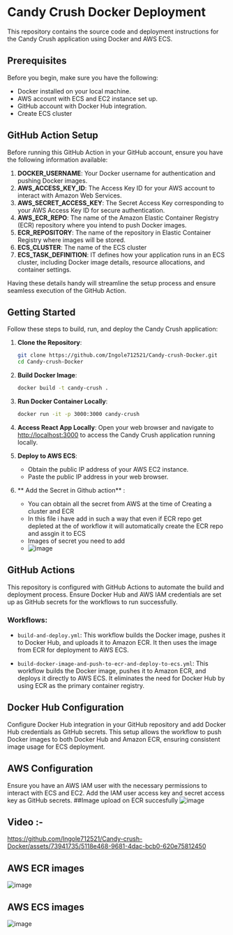 # Candy Crush Docker Deployment

This repository contains the source code and deployment instructions for the Candy Crush application using Docker and AWS ECS.

## Prerequisites

Before you begin, make sure you have the following:

- Docker installed on your local machine.
- AWS account with ECS and EC2 instance set up.
- GitHub account with Docker Hub integration.
- Create ECS cluster 

## GitHub Action Setup

Before running this GitHub Action in your GitHub account, ensure you have the following information available:

1. **DOCKER_USERNAME**: Your Docker username for authentication and pushing Docker images.
2. **AWS_ACCESS_KEY_ID**: The Access Key ID for your AWS account to interact with Amazon Web Services.
3. **AWS_SECRET_ACCESS_KEY**: The Secret Access Key corresponding to your AWS Access Key ID for secure authentication.
4. **AWS_ECR_REPO**: The name of the Amazon Elastic Container Registry (ECR) repository where you intend to push Docker images.
5. **ECR_REPOSITORY**: The name of the repository in Elastic Container Registry where images will be stored.
6. **ECS_CLUSTER**: The name of the ECS cluster
7. **ECS_TASK_DEFINITION**: IT defines how your application runs in an ECS cluster, including Docker image details, resource allocations, and container settings.

Having these details handy will streamline the setup process and ensure seamless execution of the GitHub Action.

## Getting Started

Follow these steps to build, run, and deploy the Candy Crush application:

1. **Clone the Repository**: 
   ```bash
   git clone https://github.com/Ingole712521/Candy-crush-Docker.git
   cd Candy-crush-Docker
   ```

2. **Build Docker Image**: 
   ```bash
   docker build -t candy-crush .
   ```

3. **Run Docker Container Locally**: 
   ```bash
   docker run -it -p 3000:3000 candy-crush
   ```

4. **Access React App Locally**: 
   Open your web browser and navigate to [http://localhost:3000](http://localhost:3000) to access the Candy Crush application running locally.

5. **Deploy to AWS ECS**: 
   - Obtain the public IP address of your AWS EC2 instance.
   - Paste the public IP address in your web browser.
     
6. ** Add the Secret in Github action** : 
   - You can obtain all the secret from AWS at the time of Creating a cluster and ECR 
   - In this file i have add in such a way that even if ECR repo get depleted  at the of workflow it will automatically create the ECR repo and assgin it to ECS
   - Images of secret you need to add
   - ![image](https://github.com/user-attachments/assets/f8349666-1d3d-42bf-af2d-3b778faf30fe)


## GitHub Actions

This repository is configured with GitHub Actions to automate the build and deployment process. Ensure Docker Hub and AWS IAM credentials are set up as GitHub secrets for the workflows to run successfully.

### Workflows:
- `build-and-deploy.yml`: This workflow builds the Docker image, pushes it to Docker Hub, and uploads it to Amazon ECR. It then uses the image from ECR for deployment to AWS ECS.

- `build-docker-image-and-push-to-ecr-and-deploy-to-ecs.yml`: This workflow builds the Docker image, pushes it to Amazon ECR, and deploys it directly to AWS ECS. It eliminates the need for Docker Hub by using ECR as the primary container registry.

## Docker Hub Configuration

Configure Docker Hub integration in your GitHub repository and add Docker Hub credentials as GitHub secrets. This setup allows the workflow to push Docker images to both Docker Hub and Amazon ECR, ensuring consistent image usage for ECS deployment.

## AWS Configuration
Ensure you have an AWS IAM user with the necessary permissions to interact with ECS and EC2. Add the IAM user access key and secret access key as GitHub secrets.
##Image upload on ECR succesfully 
![image](https://github.com/Ingole712521/Candy-crush-Docker/assets/73941735/ef62dd64-3c5f-4eef-bfa1-46a1ddd40c18)

## Video :- 
https://github.com/Ingole712521/Candy-crush-Docker/assets/73941735/5118e468-9681-4dac-bcb0-620e75812450




## AWS ECR images
![image](https://github.com/Ingole712521/Candy-crush-Docker/assets/73941735/6dfa2b87-f0e5-4cfd-be52-0456a84298e1)

## AWS ECS images
![image](https://github.com/user-attachments/assets/e8a06e67-7290-4a34-a0c5-125b2e72dc2f)
